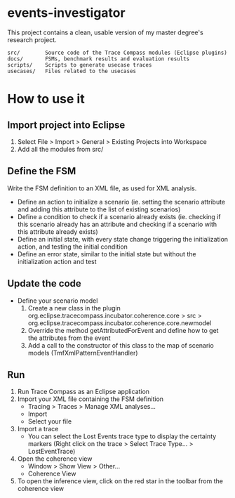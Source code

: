 # events-investigator
This project contains a clean, usable version of my master degree's research project.

	src/		Source code of the Trace Compass modules (Eclipse plugins)
	docs/		FSMs, benchmark results and evaluation results
	scripts/	Scripts to generate usecase traces
	usecases/	Files related to the usecases

# How to use it
## Import project into Eclipse
1. Select File > Import > General > Existing Projects into Workspace
2. Add all the modules from src/

## Define the FSM
Write the FSM definition to an XML file, as used for XML analysis.
- Define an action to initialize a scenario (ie. setting the scenario attribute and adding this attribute to the list of existing scenarios)
- Define a condition to check if a scenario already exists (ie. checking if this scenario already has an attribute and checking if a scenario with this attribute already exists)
- Define an initial state, with every state change triggering the initialization action, and testing the initial condition
- Define an error state, similar to the initial state but without the initialization action and test

## Update the code
- Define your scenario model
	1. Create a new class in the plugin org.eclipse.tracecompass.incubator.coherence.core > src > org.eclipse.tracecompass.incubator.coherence.core.newmodel
	2. Override the method getAttributedForEvent and define how to get the attributes from the event
	3. Add a call to the constructor of this class to the map of scenario models (TmfXmlPatternEventHandler)

## Run
1. Run Trace Compass as an Eclipse application
2. Import your XML file containing the FSM definition
	- Tracing > Traces > Manage XML analyses...
	- Import
	- Select your file
3. Import a trace
	- You can select the Lost Events trace type to display the certainty markers (Right click on the trace > Select Trace Type... > LostEventTrace)
4. Open the coherence view
	- Window > Show View > Other...
	- Coherence View
5. To open the inference view, click on the red star in the toolbar from the coherence view

